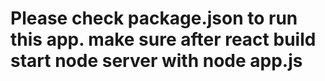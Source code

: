 
# Please check package.json to run this app. make sure after react build start node server with node app.js